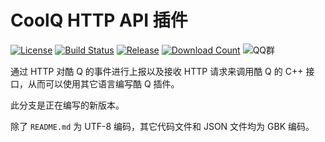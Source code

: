 # CoolQ HTTP API 插件

[![License](https://img.shields.io/badge/license-GPLv3-blue.svg)](https://raw.githubusercontent.com/richardchien/coolq-http-api/master/LICENSE)
[![Build Status](https://ci.appveyor.com/api/projects/status/9c4c6inmsdk3gbou?svg=true)](https://ci.appveyor.com/project/richardchien/coolq-http-api)
[![Release](https://img.shields.io/github/release/richardchien/coolq-http-api.svg)](https://github.com/richardchien/coolq-http-api/releases)
[![Download Count](https://img.shields.io/github/downloads/richardchien/coolq-http-api/total.svg)](https://github.com/richardchien/coolq-http-api/releases)
![QQ群](https://img.shields.io/badge/qq%E7%BE%A4-201865589-orange.svg)

通过 HTTP 对酷 Q 的事件进行上报以及接收 HTTP 请求来调用酷 Q 的 C++ 接口，从而可以使用其它语言编写酷 Q 插件。

此分支是正在编写的新版本。

除了 `README.md` 为 UTF-8 编码，其它代码文件和 JSON 文件均为 GBK 编码。
